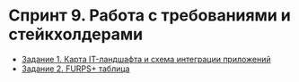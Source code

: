 # Спринт 9. Работа с требованиями и стейкхолдерами

* [Задание 1. Карта IT-ландшафта и схема интеграции приложений](Task1%2FREADME.md)
* [Задание 2. FURPS+ таблица](Task2%2FREADME.md)